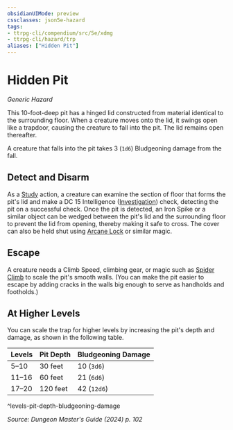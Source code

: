 ```yaml
---
obsidianUIMode: preview
cssclasses: json5e-hazard
tags:
- ttrpg-cli/compendium/src/5e/xdmg
- ttrpg-cli/hazard/trp
aliases: ["Hidden Pit"]
---
```

# Hidden Pit
*Generic Hazard*  

This 10-foot-deep pit has a hinged lid constructed from material identical to the surrounding floor. When a creature moves onto the lid, it swings open like a trapdoor, causing the creature to fall into the pit. The lid remains open thereafter.

A creature that falls into the pit takes 3 (`1d6`) Bludgeoning damage from the fall.

## Detect and Disarm

As a [Study](Mechanics/rules/actions.md#Study) action, a creature can examine the section of floor that forms the pit's lid and make a DC 15 Intelligence ([Investigation](Mechanics/rules/skills.md#Investigation)) check, detecting the pit on a successful check. Once the pit is detected, an Iron Spike or a similar object can be wedged between the pit's lid and the surrounding floor to prevent the lid from opening, thereby making it safe to cross. The cover can also be held shut using [Arcane Lock](Mechanics/spells/arcane-lock-xphb.md) or similar magic.

## Escape

A creature needs a Climb Speed, climbing gear, or magic such as [Spider Climb](Mechanics/spells/spider-climb-xphb.md) to scale the pit's smooth walls. (You can make the pit easier to escape by adding cracks in the walls big enough to serve as handholds and footholds.)

## At Higher Levels

You can scale the trap for higher levels by increasing the pit's depth and damage, as shown in the following table.

| Levels | Pit Depth | Bludgeoning Damage |
|--------|-----------|--------------------|
| 5–10 | 30 feet | 10 (`3d6`) |
| 11–16 | 60 feet | 21 (`6d6`) |
| 17–20 | 120 feet | 42 (`12d6`) |
^levels-pit-depth-bludgeoning-damage

*Source: Dungeon Master's Guide (2024) p. 102*